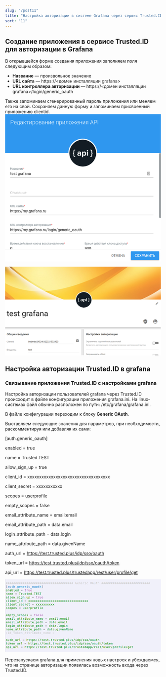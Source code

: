 ```yaml
---
slug: "/post11"
title: "Настройка авторизации в системе Grafana через сервис Trusted.ID"
sort: "11"
---
```

## Создание приложения в сервисе Trusted.ID для авторизации в Grafana
В открывшейся форме создания приложения заполняем поля следующим образом:
- **Название** — произвольное значение
- **URL сайта**  — https://<домен инсталляции grafana>
- **URL контроллера авторизации** — https://<домен инсталляции grafana>/login/generic_oauth

Также запоминаем сгенерированный пароль приложения или меняем его на свой.
Сохраняем данную форму и запоминаем присвоенный приложению clientid.
![grafanaapp.png](./images/grafanaapp.png)

![clientidgrafana.png](./images/clientidgrafana.png)

## Настройка авторизации Trusted.ID в grafana
### Связывание приложения Trusted.ID с настройками grafana
Настройка авторизации пользователей grafana через Trusted.ID происходит в файле конфигурации приложения grafana.ini. На linux-системах файл обычно расположен по пути: /etc/grafana/grafana.ini.

В файле конфигурации переходим к блоку **Generic OAuth**.

Выставляем следующие значения для параметров, при необходимости, раскомментируя или добавляя их сами:

[auth.generic_oauth]

enabled = true

name = Trusted.TEST

allow_sign_up = true

client_id = xxxxxxxxxxxxxxxxxxxxxxxxxxxxxxxxxxx

client_secret = xxxxxxxxxxx

scopes = userprofile

empty_scopes = false

email_attribute_name = email:email

email_attribute_path = data.email

login_attribute_path = data.login

name_attribute_path = data.givenName

auth_url = https://test.trusted.plus/idp/sso/oauth

token_url = https://test.trusted.plus/idp/sso/oauth/token

api_url = https://test.trusted.plus/trustedapp/rest/user/profile/get


![grafanainisettings.png](./images/grafanainisettings.png)

Перезапускаем grafana для применения новых настроек и убеждаемся, что на странице авторизации появилась возможность входа через Trusted.ID.
